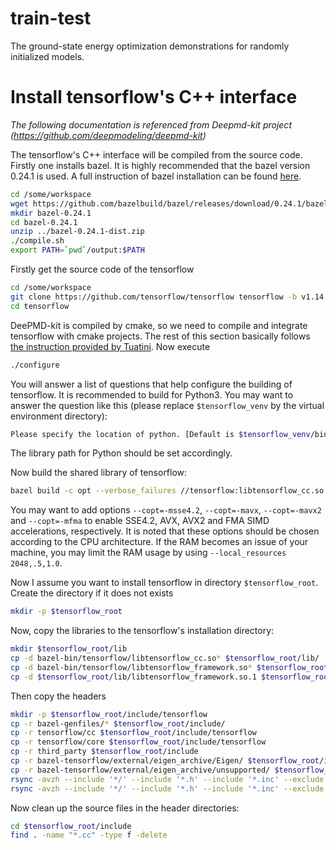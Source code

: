 # train-test
The ground-state energy optimization demonstrations for randomly initialized models.

# Install tensorflow's C++ interface
*The following documentation is referenced from Deepmd-kit project (https://github.com/deepmodeling/deepmd-kit)*

The tensorflow's C++ interface will be compiled from the source code. Firstly one installs bazel. It is highly recommended that the bazel version 0.24.1 is used. A full instruction of bazel installation can be found [here](https://docs.bazel.build/versions/master/install.html).
```bash
cd /some/workspace
wget https://github.com/bazelbuild/bazel/releases/download/0.24.1/bazel-0.24.1-dist.zip
mkdir bazel-0.24.1
cd bazel-0.24.1
unzip ../bazel-0.24.1-dist.zip
./compile.sh
export PATH=`pwd`/output:$PATH
```

Firstly get the source code of the tensorflow
```bash
cd /some/workspace
git clone https://github.com/tensorflow/tensorflow tensorflow -b v1.14.0 --depth=1
cd tensorflow
```

DeePMD-kit is compiled by cmake, so we need to compile and integrate tensorflow with cmake projects. The rest of this section basically follows [the instruction provided by Tuatini](http://tuatini.me/building-tensorflow-as-a-standalone-project/). Now execute
```bash
./configure
```
You will answer a list of questions that help configure the building of tensorflow. It is recommended to build for Python3. You may want to answer the question like this (please replace `$tensorflow_venv` by the virtual environment directory):
```bash
Please specify the location of python. [Default is $tensorflow_venv/bin/python]:
```
The library path for Python should be set accordingly.

Now build the shared library of tensorflow:
```bash
bazel build -c opt --verbose_failures //tensorflow:libtensorflow_cc.so
```
You may want to add options `--copt=-msse4.2`,  `--copt=-mavx`, `--copt=-mavx2` and `--copt=-mfma` to enable SSE4.2, AVX, AVX2 and FMA SIMD accelerations, respectively. It is noted that these options should be chosen according to the CPU architecture. If the RAM becomes an issue of your machine, you may limit the RAM usage by using `--local_resources 2048,.5,1.0`. 

Now I assume you want to install tensorflow in directory `$tensorflow_root`. Create the directory if it does not exists
```bash
mkdir -p $tensorflow_root
```
Now, copy the libraries to the tensorflow's installation directory:
```bash
mkdir $tensorflow_root/lib
cp -d bazel-bin/tensorflow/libtensorflow_cc.so* $tensorflow_root/lib/
cp -d bazel-bin/tensorflow/libtensorflow_framework.so* $tensorflow_root/lib/
cp -d $tensorflow_root/lib/libtensorflow_framework.so.1 $tensorflow_root/lib/libtensorflow_framework.so
```
Then copy the headers
```bash
mkdir -p $tensorflow_root/include/tensorflow
cp -r bazel-genfiles/* $tensorflow_root/include/
cp -r tensorflow/cc $tensorflow_root/include/tensorflow
cp -r tensorflow/core $tensorflow_root/include/tensorflow
cp -r third_party $tensorflow_root/include
cp -r bazel-tensorflow/external/eigen_archive/Eigen/ $tensorflow_root/include
cp -r bazel-tensorflow/external/eigen_archive/unsupported/ $tensorflow_root/include
rsync -avzh --include '*/' --include '*.h' --include '*.inc' --exclude '*' bazel-tensorflow/external/protobuf_archive/src/ $tensorflow_root/include/
rsync -avzh --include '*/' --include '*.h' --include '*.inc' --exclude '*' bazel-tensorflow/external/com_google_absl/absl/ $tensorflow_root/include/absl
```
Now clean up the source files in the header directories:
```bash
cd $tensorflow_root/include
find . -name "*.cc" -type f -delete
```
